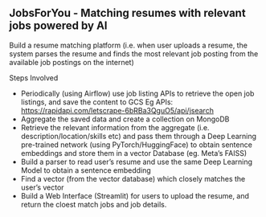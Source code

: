 ## JobsForYou - Matching resumes with relevant jobs powered by AI

Build a resume matching platform (i.e. when user uploads a resume, the system parses the resume and finds the most relevant job posting from the available job postings on the internet)

Steps Involved

- Periodically (using Airflow) use job listing APIs to retrieve the open job listings, and save the content to GCS
  Eg APIs: https://rapidapi.com/letscrape-6bRBa3QguO5/api/jsearch
- Aggregate the saved data and create a collection on MongoDB
- Retrieve the relevant information from the aggregate (i.e. description/location/skills etc) and pass them through a Deep Learning pre-trained network (using PyTorch/HuggingFace) to obtain sentence embeddings and store them in a vector Database (eg. Meta’s FAISS)
- Build a parser to read user’s resume and use the same Deep Learning Model to obtain a sentence embedding
- Find a vector (from the vector database) which closely matches the user’s vector
- Build a Web Interface (Streamlit) for users to upload the resume, and return the cloest match jobs and job details.
